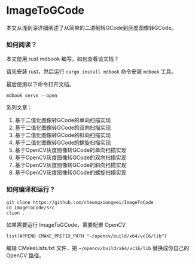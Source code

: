 # ImageToGCode
本文从浅到深详细阐述了从简单的二进制转GCode到灰度图像转GCode。

### 如何阅读？
本文使用 rust mdbook 编写，如何查看该文档？

请先安装 rust，然后运行 `cargo install mdbook` 命令安装 `mdbook` 工具。

最后使用以下命令打开文档。
```
mdbook serve --open
```

系列文章：
1. 基于二值化图像转GCode的单向扫描实现
2. 基于二值化图像转GCode的双向扫描实现
3. 基于二值化图像转GCode的斜向扫描实现
4. 基于二值化图像转GCode的螺旋扫描实现
5. 基于OpenCV灰度图像转GCode的单向扫描实现
6. 基于OpenCV灰度图像转GCode的双向扫描实现
7. 基于OpenCV灰度图像转GCode的斜向扫描实现
8. 基于OpenCV灰度图像转GCode的螺旋扫描实现

### 如何编译和运行？
```
git clone https://github.com/cheungxiongwei/ImageToCode
cd ImageToCode/src
clion .
```

如果需要运行 ImageToGCode，需要配置 OpenCV
```
list(APPEND CMAKE_PREFIX_PATH "~/opencv/build/x64/vc16/lib")
```
编辑 CMakeLists.txt 文件，把 `~/opencv/build/x64/vc16/lib` 替换成你自己的 OpenCV 路径。

